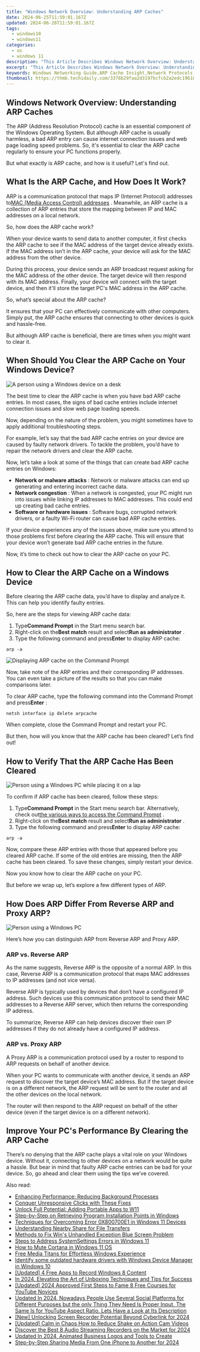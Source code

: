 ```yaml
---
title: "Windows Network Overview: Understanding ARP Caches"
date: 2024-06-25T11:59:01.167Z
updated: 2024-06-26T11:59:01.167Z
tags:
  - windows10
  - windows11
categories:
  - os
  - windows 11
description: "This Article Describes Windows Network Overview: Understanding ARP Caches"
excerpt: "This Article Describes Windows Network Overview: Understanding ARP Caches"
keywords: Windows Networking Guide,ARP Cache Insight,Network Protocols Basics,ARP Functionality Quick,Net OS Overview Essential,Understanding ARP Traffic,Windows Network Explorer
thumbnail: https://thmb.techidaily.com/3376b29faa2d3197bcfcb2a2edc1961849ab5554465668491f874fa276d36a0e.jpg
---
```


## Windows Network Overview: Understanding ARP Caches

 The ARP (Address Resolution Protocol) cache is an essential component of the Windows Operating System. But although ARP cache is usually harmless, a bad ARP entry can cause internet connection issues and web page loading speed problems. So, it's essential to clear the ARP cache regularly to ensure your PC functions properly.

 But what exactly is ARP cache, and how is it useful? Let's find out.

## What Is the ARP Cache, and How Does It Work?

 ARP is a communication protocol that maps IP (Internet Protocol) addresses to[MAC (Media Access Control) addresses](https://www.makeuseof.com/mac-address-vs-ip-address-difference/) . Meanwhile, an ARP cache is a collection of ARP entries that store the mapping between IP and MAC addresses on a local network.

So, how does the ARP cache work?

 When your device wants to send data to another computer, it first checks the ARP cache to see if the MAC address of the target device already exists. If the MAC address isn’t in the ARP cache, your device will ask for the MAC address from the other device.

 During this process, your device sends an ARP broadcast request asking for the MAC address of the other device. The target device will then respond with its MAC address. Finally, your device will connect with the target device, and then it'll store the target PC's MAC address in the ARP cache.

So, what’s special about the ARP cache?

 It ensures that your PC can effectively communicate with other computers. Simply put, the ARP cache ensures that connecting to other devices is quick and hassle-free.

 But although ARP cache is beneficial, there are times when you might want to clear it.

## When Should You Clear the ARP Cache on Your Windows Device?

![A person using a Windows device on a desk](https://static1.makeuseofimages.com/wordpress/wp-content/uploads/2022/09/A-person-using-a-Windows-device-on-a-desk.jpg)

 The best time to clear the ARP cache is when you have bad ARP cache entries. In most cases, the signs of bad cache entries include internet connection issues and slow web page loading speeds.

 Now, depending on the nature of the problem, you might sometimes have to apply additional troubleshooting steps.

 For example, let’s say that the bad ARP cache entries on your device are caused by faulty network drivers. To tackle the problem, you’d have to repair the network drivers and clear the ARP cache.

 Now, let’s take a look at some of the things that can create bad ARP cache entries on Windows:

* **Network or malware attacks** : Network or malware attacks can end up generating and entering incorrect cache data.
* **Network congestion** : When a network is congested, your PC might run into issues while linking IP addresses to MAC addresses. This could end up creating bad cache entries.
* **Software or hardware issues** : Software bugs, corrupted network drivers, or a faulty Wi-Fi router can cause bad ARP cache entries.

 If your device experiences any of the issues above, make sure you attend to those problems first before clearing the ARP cache. This will ensure that your device won’t generate bad ARP cache entries in the future.

 Now, it’s time to check out how to clear the ARP cache on your PC.

## How to Clear the ARP Cache on a Windows Device

 Before clearing the ARP cache data, you’d have to display and analyze it. This can help you identify faulty entries.

So, here are the steps for viewing ARP cache data:

1. Type**Command Prompt** in the Start menu search bar.
2. Right-click on the**Best match** result and select**Run as administrator** .
3. Type the following command and press**Enter** to display ARP cache:

`arp -a`

![Displaying ARP cache on the Command Prompt](https://static1.makeuseofimages.com/wordpress/wp-content/uploads/2023/04/displaying-arp-cache-on-the-command-prompt.jpg)

 Now, take note of the ARP entries and their corresponding IP addresses. You can even take a picture of the results so that you can make comparisons later.

 To clear ARP cache, type the following command into the Command Prompt and press**Enter** :

`netsh interface ip delete arpcache`

When complete, close the Command Prompt and restart your PC.

 But then, how will you know that the ARP cache has been cleared? Let’s find out!

## How to Verify That the ARP Cache Has Been Cleared

![Person using a Windows PC while placing it on a lap](https://static1.makeuseofimages.com/wordpress/wp-content/uploads/2022/09/Person-using-a-Windows-PC-while-placing-it-on-a-lap.jpg)

To confirm if ARP cache has been cleared, follow these steps:

1. Type**Command Prompt** in the Start menu search bar. Alternatively, check out[the various ways to access the Command Prompt](https://www.makeuseof.com/windows-open-command-prompt-powershell/) .
2. Right-click on the**Best match** result and select**Run as administrator** .
3. Type the following command and press**Enter** to display ARP cache:

`arp -a`

 Now, compare these ARP entries with those that appeared before you cleared ARP cache. If some of the old entries are missing, then the ARP cache has been cleared. To save these changes, simply restart your device.

Now you know how to clear the ARP cache on your PC.

 But before we wrap up, let’s explore a few different types of ARP.

## How Does ARP Differ From Reverse ARP and Proxy ARP?

![Person using a Windows PC](https://static1.makeuseofimages.com/wordpress/wp-content/uploads/2021/10/Person-using-a-Windows-PC.jpg)

 Here’s how you can distinguish ARP from Reverse ARP and Proxy ARP.

### ARP vs. Reverse ARP

 As the name suggests, Reverse ARP is the opposite of a normal ARP. In this case, Reverse ARP is a communication protocol that maps MAC addresses to IP addresses (and not vice versa).

 Reverse ARP is typically used by devices that don’t have a configured IP address. Such devices use this communication protocol to send their MAC addresses to a Reverse ARP server, which then returns the corresponding IP address.

 To summarize, Reverse ARP can help devices discover their own IP addresses if they do not already have a configured IP address.

### ARP vs. Proxy ARP

 A Proxy ARP is a communication protocol used by a router to respond to ARP requests on behalf of another device.

 When your PC wants to communicate with another device, it sends an ARP request to discover the target device’s MAC address. But if the target device is on a different network, the ARP request will be sent to the router and all the other devices on the local network.

 The router will then respond to the ARP request on behalf of the other device (even if the target device is on a different network).

## Improve Your PC's Performance By Clearing the ARP Cache

 There’s no denying that the ARP cache plays a vital role on your Windows device. Without it, connecting to other devices on a network would be quite a hassle. But bear in mind that faulty ARP cache entries can be bad for your device. So, go ahead and clear them using the tips we’ve covered.


<ins class="adsbygoogle"
     style="display:block"
     data-ad-format="autorelaxed"
     data-ad-client="ca-pub-7571918770474297"
     data-ad-slot="1223367746"></ins>



<ins class="adsbygoogle"
     style="display:block"
     data-ad-client="ca-pub-7571918770474297"
     data-ad-slot="8358498916"
     data-ad-format="auto"
     data-full-width-responsive="true"></ins>

<span class="atpl-alsoreadstyle">Also read:</span>
<div><ul>
<li><a href="https://windows11.techidaily.com/enhancing-performance-reducing-background-processes/"><u>Enhancing Performance: Reducing Background Processes</u></a></li>
<li><a href="https://windows11.techidaily.com/conquer-unresponsive-clicks-with-these-fixes/"><u>Conquer Unresponsive Clicks with These Fixes</u></a></li>
<li><a href="https://windows11.techidaily.com/unlock-full-potential-adding-portable-apps-to-w11/"><u>Unlock Full Potential: Adding Portable Apps to W11</u></a></li>
<li><a href="https://windows11.techidaily.com/step-by-step-on-retrieving-program-installation-points-in-windows/"><u>Step-by-Step on Retrieving Program Installation Points in Windows</u></a></li>
<li><a href="https://windows11.techidaily.com/techniques-for-overcoming-error-0x800700e1-in-windows-11-devices/"><u>Techniques for Overcoming Error 0X800700E1 in Windows 11 Devices</u></a></li>
<li><a href="https://windows11.techidaily.com/understanding-nearby-share-for-file-transfers/"><u>Understanding Nearby Share for File Transfers</u></a></li>
<li><a href="https://windows11.techidaily.com/methods-to-fix-wins-unhandled-exception-blue-screen-problem/"><u>Methods to Fix Win's Unhandled Exception Blue Screen Problem</u></a></li>
<li><a href="https://windows11.techidaily.com/steps-to-address-systemsettings-errors-in-windows-11/"><u>Steps to Address SystemSettings Errors in Windows 11</u></a></li>
<li><a href="https://windows11.techidaily.com/how-to-mute-cortana-in-windows-11-os/"><u>How to Mute Cortana in Windows 11 OS</u></a></li>
<li><a href="https://windows11.techidaily.com/free-media-titans-for-effortless-windows-experience/"><u>Free Media Titans for Effortless Windows Experience</u></a></li>
<li><a href="https://review-topics.techidaily.com/identify-some-outdated-hardware-drivers-with-windows-device-manager-in-windows-10-by-drivereasy-guide/"><u>Identify some outdated hardware drivers with Windows Device Manager in Windows 10</u></a></li>
<li><a href="https://screen-capture.techidaily.com/updated-4-free-apps-to-record-windows-8-content/"><u>[Updated] 4 Free Apps to Record Windows 8 Content</u></a></li>
<li><a href="https://youtube-videos.techidaily.com/in-2024-elevating-the-art-of-unboxing-techniques-and-tips-for-success/"><u>In 2024, Elevating the Art of Unboxing  Techniques and Tips for Success</u></a></li>
<li><a href="https://eaxpv-info.techidaily.com/updated-2024-approved-first-steps-to-fame-8-free-courses-for-youtube-novices/"><u>[Updated] 2024 Approved  First Steps to Fame  8 Free Courses for YouTube Novices</u></a></li>
<li><a href="https://ai-video-tools.techidaily.com/updated-in-2024-nowadays-people-use-several-social-platforms-for-different-purposes-but-the-only-thing-they-need-is-proper-input-the-same-is-for-youtube-asp/"><u>Updated In 2024, Nowadays People Use Several Social Platforms for Different Purposes but the only Thing They Need Is Proper Input. The Same Is for YouTube Aspect Ratio. Lets Have a Look at Its Description</u></a></li>
<li><a href="https://digital-screen-recording.techidaily.com/new-unlocking-screen-recorder-potential-beyond-cyberlink-for-2024/"><u>[New] Unlocking Screen Recorder Potential Beyond Cyberlink for 2024</u></a></li>
<li><a href="https://extra-resources.techidaily.com/updated-calm-in-chaos-how-to-reduce-shake-on-action-cam-videos/"><u>[Updated] Calm in Chaos  How to Reduce Shake on Action Cam Videos</u></a></li>
<li><a href="https://audio-editing.techidaily.com/discover-the-best-8-audio-streaming-recorders-on-the-market-for-2024/"><u>Discover the Best 8 Audio Streaming Recorders on the Market for 2024</u></a></li>
<li><a href="https://animation-videos.techidaily.com/updated-in-2024-animated-business-logos-and-tools-to-create/"><u>Updated In 2024, Animated Business Logos and Tools to Create</u></a></li>
<li><a href="https://fox-direct.techidaily.com/step-by-step-sharing-media-from-one-iphone-to-another-for-2024/"><u>Step-by-Step  Sharing Media From One iPhone to Another for 2024</u></a></li>
</ul></div>
